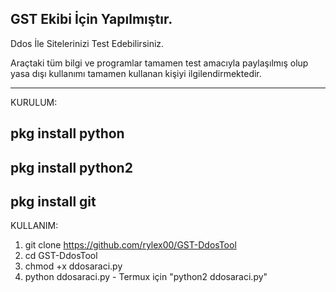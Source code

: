 GST Ekibi İçin Yapılmıştır.
---------------------------------
Ddos İle Sitelerinizi Test Edebilirsiniz.


Araçtaki tüm bilgi ve programlar tamamen test amacıyla paylaşılmış olup yasa dışı kullanımı tamamen kullanan kişiyi ilgilendirmektedir.

----------------------------------
KURULUM:

pkg install python
---------------------------
pkg install python2
---------------------------
pkg install git
---------------------------
KULLANIM:

1) git clone https://github.com/rylex00/GST-DdosTool
2) cd GST-DdosTool
3) chmod +x ddosaraci.py
4) python ddosaraci.py - Termux için "python2 ddosaraci.py"
